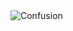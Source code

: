 <img src="https://github.com/cat-milk/Anime-Girls-Holding-Programming-Books/blob/master/Python/Tohru-Dragon_Maid_Beginning_Python.jpg?raw=true" alt="Confusion">
